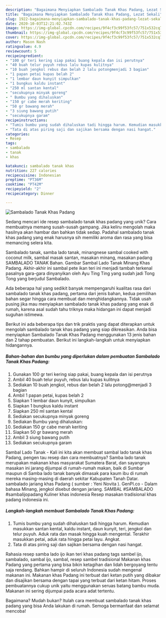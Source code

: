 ```yaml
---
description: "Bagaimana Menyiapkan Sambalado Tanak Khas Padang, Lezat Sekali"
title: "Bagaimana Menyiapkan Sambalado Tanak Khas Padang, Lezat Sekali"
slug: 1922-bagaimana-menyiapkan-sambalado-tanak-khas-padang-lezat-sekali
date: 2020-10-03T12:21:02.743Z
image: https://img-global.cpcdn.com/recipes/9f4cf3c99f53fc57/751x532cq70/sambalado-tanak-khas-padang-foto-resep-utama.jpg
thumbnail: https://img-global.cpcdn.com/recipes/9f4cf3c99f53fc57/751x532cq70/sambalado-tanak-khas-padang-foto-resep-utama.jpg
cover: https://img-global.cpcdn.com/recipes/9f4cf3c99f53fc57/751x532cq70/sambalado-tanak-khas-padang-foto-resep-utama.jpg
author: Mason Nash
ratingvalue: 4.9
reviewcount: 5
recipeingredient:
- "100 gr teri kering siap pakai buang kepala dan isi perutnya"
- "40 buah telur puyuh rebus lalu kupas kulitnya"
- "10 buah jengkol rebus dan belah 2 lalu potongmenjadi 3 bagian"
- "1 papan petai kupas belah 2"
- "1 lembar daun kunyit simpulkan"
- "1 bungkus kaldu instant"
- "250 ml santan kental"
- "secukupnya minyak goreng"
- " Bumbu yang dihaluskan"
- "150 gr cabe merah keriting"
- "50 gr bawang merah"
- "3 siung bawang putih"
- "secukupnya garam"
recipeinstructions:
- "Tumis bumbu yang sudah dihaluskan tadi hingga harum. Kemudian masukkan santan kental, kaldu instant, daun kunyit, teri, jengkol dan telur puyuh. Aduk rata dan masak hingga kuah mengental. Terakhir masukkan petai, aduk rata hingga petai layu. Angkat."
- "Tata di atas piring saji dan sajikan bersama dengan nasi hangat."
categories:
- Resep
tags:
- sambalado
- tanak
- khas

katakunci: sambalado tanak khas 
nutrition: 227 calories
recipecuisine: Indonesian
preptime: "PT36M"
cooktime: "PT42M"
recipeyield: "2"
recipecategory: Dinner

---
```



![Sambalado Tanak Khas Padang](https://img-global.cpcdn.com/recipes/9f4cf3c99f53fc57/751x532cq70/sambalado-tanak-khas-padang-foto-resep-utama.jpg)

Sedang mencari ide resep sambalado tanak khas padang yang unik? Cara membuatnya memang susah-susah gampang. Jika keliru mengolah maka hasilnya akan hambar dan bahkan tidak sedap. Padahal sambalado tanak khas padang yang enak harusnya sih memiliki aroma dan rasa yang bisa memancing selera kita.

Sambalado tanak, samba lado tanak, minangnese sambal cooked with coconut milk, sambal masak santan, masakan minang, masakan padang SAMBALADO TANAK Bahan. Gambar Sambal Lado Tanak Minang Khas Padang. Akhir-akhir ini sambal pete ikan teri ini menjadi tambah terkenal pasalnya gara-gara dinyanyikan oleh Ayu Ting Ting yang sudah jadi Tong Tong yang berjudul Sambalado.

Ada beberapa hal yang sedikit banyak mempengaruhi kualitas rasa dari sambalado tanak khas padang, pertama dari jenis bahan, kedua pemilihan bahan segar hingga cara membuat dan menghidangkannya. Tidak usah pusing jika mau menyiapkan sambalado tanak khas padang yang enak di rumah, karena asal sudah tahu triknya maka hidangan ini dapat menjadi suguhan istimewa.


Berikut ini ada beberapa tips dan trik praktis yang dapat diterapkan untuk mengolah sambalado tanak khas padang yang siap dikreasikan. Anda bisa menyiapkan Sambalado Tanak Khas Padang menggunakan 13 jenis bahan dan 2 tahap pembuatan. Berikut ini langkah-langkah untuk menyiapkan hidangannya.

<!--inarticleads1-->

##### Bahan-bahan dan bumbu yang diperlukan dalam pembuatan Sambalado Tanak Khas Padang:

1. Gunakan 100 gr teri kering siap pakai, buang kepala dan isi perutnya
1. Ambil 40 buah telur puyuh, rebus lalu kupas kulitnya
1. Sediakan 10 buah jengkol, rebus dan belah 2 lalu potong@menjadi 3 bagian
1. Ambil 1 papan petai, kupas belah 2
1. Siapkan 1 lembar daun kunyit, simpulkan
1. Siapkan 1 bungkus kaldu instant
1. Siapkan 250 ml santan kental
1. Sediakan secukupnya minyak goreng
1. Sediakan  Bumbu yang dihaluskan:
1. Sediakan 150 gr cabe merah keriting
1. Siapkan 50 gr bawang merah
1. Ambil 3 siung bawang putih
1. Sediakan secukupnya garam


Sambal Lado Tanak - Kali ini kita akan membuat sambal lado tanak khas Padang, pengen tau resep dan cara membuatnya? Samba lado tanak merupakan makanan khas masyarakat Sumatera Barat, dan sayangnya masakan ini jarang dijumpai di rumah-rumah makan, baik di Sumbar maupun di Samba lado tanak banyak dimasak para kaum ibu di rumah mereka masing-masing di daerah sekitar Kabupaten Tanah Datar. sambalado jariang khas Padang ( sumber : Yeni Novita ). GenPI.co - Dalam bahasa Minang, jengkol disebut dengan jariang. SAMBAL #SAMBALADO #sambalijopadang Kuliner khas indonesia Resep masakan tradisional khas padang indonesia ini. 

<!--inarticleads2-->

##### Langkah-langkah membuat Sambalado Tanak Khas Padang:

1. Tumis bumbu yang sudah dihaluskan tadi hingga harum. Kemudian masukkan santan kental, kaldu instant, daun kunyit, teri, jengkol dan telur puyuh. Aduk rata dan masak hingga kuah mengental. Terakhir masukkan petai, aduk rata hingga petai layu. Angkat.
1. Tata di atas piring saji dan sajikan bersama dengan nasi hangat.


Rahasia resep samba lado ijo ikan teri khas padang tags sambel ijo, sambalado, sambal ijo, sambal, resep sambel tradisional Makanan khas Padang yang pertama yang bisa bikin ketagihan dan lidah bergoyang tentu saja rendang. Bahkan hampir di seluruh Indonesia sudah mengenal makanan ini. Makanan khas Padang ini terbuat dari ketan putih yang dibakar dan disajikan bersama dengan tapai yang terbuat dari ketan hitam. Proses pembuatannya cukup unik yaitu menggunakan seruas batang bambu muda. Makanan ini sering dijumpai pada acara adat tertentu. 

Bagaimana? Mudah bukan? Itulah cara membuat sambalado tanak khas padang yang bisa Anda lakukan di rumah. Semoga bermanfaat dan selamat mencoba!

